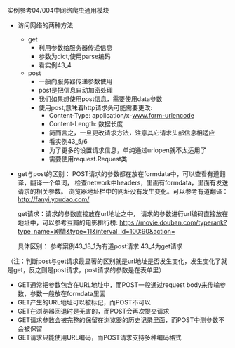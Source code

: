 实例参考04/004中网络爬虫通用模块

- 访问网络的两种方法
    - get 
        - 利用参数给服务器传递信息
        - 参数为dict,使用parse编码
        - 看实例43_4
    - post
        - 一般向服务器传递参数使用
        - post是把信息自动加密处理
        - 我们如果想使用post信息，需要使用data参数
        - 使用post,意味着http请求头可能需要更改:
            - Content-Type: application/x-www.form-urlencode
            - Content-Length: 数据长度
            - 简而言之，一旦更改请求方法，注意其它请求头部信息相适应         
            - 看实例43_5/6
            - 为了更多的设置请求信息，单纯通过urlopen就不太适用了
            - 需要使用request.Request类 

- get与post的区别：
    POST请求的参数都在放在formdata中，可以查看有道翻译，翻译一个单词，
    检查network中headers，里面有formdata，里面有发送请求的相关参数。
    浏览器地址栏中的网址没有发生变化。可以参考有道翻译：
    http://fanyi.youdao.com/

    get请求：请求的参数直接放在url地址之中，
    请求的参数进行url编码直接放在地址中，可以参考豆瓣的电影排行榜:
    https://movie.douban.com/typerank?type_name=剧情&type=11&interval_id=100:90&action=
    
    具体区别：
        参考案例43_18_1为有道post请求
        43_4为get请求

（注：判断post与get请求最显著的区别就是url地址是否发生变化，发生变化了就是get，反之则是post请求，post请求的参数是在表单里） 

- GET通常把参数包含在URL地址中，而POST一般通过request body来传输参数，参数一般放在formdata里面
- GET产生的URL地址可以被标记，而POST不可以
- GET在浏览器回退时是无害的，而POST会再次提交请求
- GET请求参数会被完整的保留在浏览器的历史记录里面，而POST中测参数不会被保留
- GET请求只能使用URL编码，而POST请求支持多种编码格式